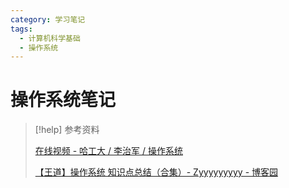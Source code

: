 ```yaml
---
category: 学习笔记
tags:
  - 计算机科学基础
  - 操作系统
---
```


# 操作系统笔记

> [!help] 参考资料
> 
> [在线视频 - 哈工大 / 李治军 / 操作系统](https://www.bilibili.com/video/BV1iW411Y73K/)
> 
> [【王道】操作系统 知识点总结（合集）- Zyyyyyyyyy - 博客园](https://www.cnblogs.com/zhaoyiyang/articles/17816903.html)

